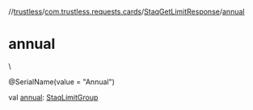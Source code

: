 //[trustless](../../../index.md)/[com.trustless.requests.cards](../index.md)/[StaqGetLimitResponse](index.md)/[annual](annual.md)

# annual

\

@SerialName(value = &quot;Annual&quot;)

val [annual](annual.md): [StaqLimitGroup](../-staq-limit-group/index.md)
